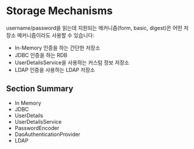 # Storage Mechanisms
username/password을 읽는데 지원되는 메커니즘(form, basic, digest)은 어떤 저장소 메커니즘이라도 사용할 수 있습니다:
* In-Memory 인증을 하는 간단한 저장소
* JDBC 인증을 하는 RDB
* UserDetailsService을 사용하는 커스텀 정보 저장소
* LDAP 인증을 사용하는 LDAP 저장소

## Section Summary
* In Memory
* JDBC
* UserDetails
* UserDetailsService
* PasswordEncoder
* DaoAuthenticationProvider
* LDAP